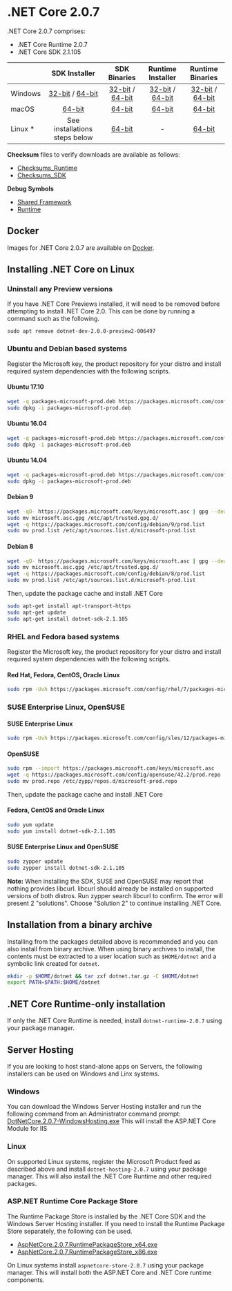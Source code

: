 # .NET Core 2.0.7

.NET Core 2.0.7 comprises:

* .NET Core Runtime 2.0.7
* .NET Core SDK 2.1.105

|         | SDK Installer                                         | SDK Binaries                                                         | Runtime Installer                                                  | Runtime Binaries                                                   |
| ------- | :---------------------------------------------------: | :-------------------------------------------------------------------:| :----------------------------------------------------------------: | :----------------------------------------------------------------: |
| Windows | [32-bit](https://download.microsoft.com/download/2/E/C/2EC018A0-A0FC-40A2-849D-AA692F68349E/dotnet-sdk-2.1.105-win-x86.exe) / [64-bit](https://download.microsoft.com/download/2/E/C/2EC018A0-A0FC-40A2-849D-AA692F68349E/dotnet-sdk-2.1.105-win-x64.exe)  | [32-bit](https://download.microsoft.com/download/2/E/C/2EC018A0-A0FC-40A2-849D-AA692F68349E/dotnet-sdk-2.1.105-win-x86.zip) / [64-bit](https://download.microsoft.com/download/2/E/C/2EC018A0-A0FC-40A2-849D-AA692F68349E/dotnet-sdk-2.1.105-win-x64.zip) | [32-bit](https://download.microsoft.com/download/A/9/F/A9F8872C-48B2-41DB-8AAD-D5908D988592/dotnet-runtime-2.0.7-win-x86.exe) / [64-bit](https://download.microsoft.com/download/A/9/F/A9F8872C-48B2-41DB-8AAD-D5908D988592/dotnet-runtime-2.0.7-win-x64.exe) | [32-bit](https://download.microsoft.com/download/A/9/F/A9F8872C-48B2-41DB-8AAD-D5908D988592/dotnet-runtime-2.0.7-win-x86.zip) / [64-bit](https://download.microsoft.com/download/A/9/F/A9F8872C-48B2-41DB-8AAD-D5908D988592/dotnet-runtime-2.0.7-win-x64.zip) |
| macOS   | [64-bit](https://download.microsoft.com/download/2/E/C/2EC018A0-A0FC-40A2-849D-AA692F68349E/dotnet-sdk-2.1.105-osx-x64.pkg)  | [64-bit](https://download.microsoft.com/download/2/E/C/2EC018A0-A0FC-40A2-849D-AA692F68349E/dotnet-sdk-2.1.105-osx-x64.tar.gz)| [64-bit](https://download.microsoft.com/download/A/9/F/A9F8872C-48B2-41DB-8AAD-D5908D988592/dotnet-runtime-2.0.7-osx-x64.pkg)      | [64-bit](https://download.microsoft.com/download/A/9/F/A9F8872C-48B2-41DB-8AAD-D5908D988592/dotnet-runtime-2.0.7-osx-x64.tar.gz)   |
| Linux * | See installations steps below                         | [64-bit](https://download.microsoft.com/download/2/E/C/2EC018A0-A0FC-40A2-849D-AA692F68349E/dotnet-sdk-2.1.105-linux-x64.tar.gz)     | -                                                                  | [64-bit](https://download.microsoft.com/download/A/9/F/A9F8872C-48B2-41DB-8AAD-D5908D988592/dotnet-runtime-2.0.7-linux-x64.tar.gz) |

**Checksum** files to verify downloads are available as follows:
* [Checksums_Runtime](https://dotnetcli.blob.core.windows.net/dotnet/checksums/2.0.7-runtime-sha.txt)
* [Checksums_SDK](https://dotnetcli.blob.core.windows.net/dotnet/checksums/2.1.105-SDK-sha.txt)

**Debug Symbols**
* [Shared Framework](https://download.microsoft.com/download/A/9/F/A9F8872C-48B2-41DB-8AAD-D5908D988592/corefx-2.0.7-symbols.zip)
* [Runtime](https://download.microsoft.com/download/A/9/F/A9F8872C-48B2-41DB-8AAD-D5908D988592/coreclr-2.0.7-symbols.zip)

## Docker

Images for .NET Core 2.0.7 are available on [Docker](https://hub.docker.com/r/microsoft/dotnet/).
## Installing .NET Core on Linux

### Uninstall any Preview versions

If you have .NET Core Previews installed, it will need to be removed before attempting to install .NET Core 2.0. This can be done by running a command such as the following.

`sudo apt remove dotnet-dev-2.0.0-preview2-006497`

### Ubuntu and Debian based systems

Register the Microsoft key, the product repository for your distro and install required system dependencies with the following scripts.

#### Ubuntu 17.10

```bash
wget -q packages-microsoft-prod.deb https://packages.microsoft.com/config/ubuntu/17.10/packages-microsoft-prod.deb
sudo dpkg -i packages-microsoft-prod.deb
```

#### Ubuntu 16.04

```bash
wget -q packages-microsoft-prod.deb https://packages.microsoft.com/config/ubuntu/16.04/packages-microsoft-prod.deb
sudo dpkg -i packages-microsoft-prod.deb
```

#### Ubuntu 14.04

```bash
wget -q packages-microsoft-prod.deb https://packages.microsoft.com/config/ubuntu/14.04/packages-microsoft-prod.deb
sudo dpkg -i packages-microsoft-prod.deb
```

#### Debian 9

```bash
wget -qO- https://packages.microsoft.com/keys/microsoft.asc | gpg --dearmor > microsoft.asc.gpg
sudo mv microsoft.asc.gpg /etc/apt/trusted.gpg.d/
wget -q https://packages.microsoft.com/config/debian/9/prod.list
sudo mv prod.list /etc/apt/sources.list.d/microsoft-prod.list
```

#### Debian 8

```bash
wget -qO- https://packages.microsoft.com/keys/microsoft.asc | gpg --dearmor > microsoft.asc.gpg
sudo mv microsoft.asc.gpg /etc/apt/trusted.gpg.d/
wget -q https://packages.microsoft.com/config/debian/8/prod.list
sudo mv prod.list /etc/apt/sources.list.d/microsoft-prod.list
 ```

Then, update the package cache and install .NET Core

```bash
sudo apt-get install apt-transport-https
sudo apt-get update
sudo apt-get install dotnet-sdk-2.1.105
```

### RHEL and Fedora based systems

Register the Microsoft key, the product repository for your distro and install required system dependencies with the following scripts.

#### Red Hat, Fedora, CentOS, Oracle Linux

```bash
sudo rpm -Uvh https://packages.microsoft.com/config/rhel/7/packages-microsoft-prod.rpm
```

### SUSE Enterprise Linux, OpenSUSE

#### SUSE Enterprise Linux

```bash
sudo rpm -Uvh https://packages.microsoft.com/config/sles/12/packages-microsoft-prod.rpm
```

#### OpenSUSE

```bash
sudo rpm --import https://packages.microsoft.com/keys/microsoft.asc
wget -q https://packages.microsoft.com/config/opensuse/42.2/prod.repo
sudo mv prod.repo /etc/zypp/repos.d/microsoft-prod.repo
```

Then, update the package cache and install .NET Core

#### Fedora, CentOS and Oracle Linux

```bash
sudo yum update
sudo yum install dotnet-sdk-2.1.105
```

#### SUSE Enterprise Linux and OpenSUSE

```bash
sudo zypper update
sudo zypper install dotnet-sdk-2.1.105
```

**Note:** When installing the SDK, SUSE and OpenSUSE may report that nothing provides libcurl. libcurl should already be installed on supported versions of both distros. Run zypper search libcurl to confirm. The error will present 2 "solutions". Choose "Solution 2" to continue installing .NET Core.

## Installation from a binary archive

Installing from the packages detailed above is recommended and you can also install from binary archive. When using binary archives to install, the contents must be extracted to a user location such as `$HOME/dotnet` and a symbolic link created for `dotnet`.

```bash
mkdir -p $HOME/dotnet && tar zxf dotnet.tar.gz -C $HOME/dotnet
export PATH=$PATH:$HOME/dotnet
```

## .NET Core Runtime-only installation

If only the .NET Core Runtime is needed, install `dotnet-runtime-2.0.7` using your package manager.

## Server Hosting

If you are looking to host stand-alone apps on Servers, the following installers can be used on Windows and Linx systems.

### Windows

You can download the Windows Server Hosting installer and run the following command from an Administrator command prompt:
[DotNetCore.2.0.7-WindowsHosting.exe](https://download.microsoft.com/download/A/9/F/A9F8872C-48B2-41DB-8AAD-D5908D988592/DotNetCore.2.0.7-WindowsHosting.exe)
This will install the ASP.NET Core Module for IIS

### Linux

On supported Linux systems, register the Microsoft Product feed as described above and install `dotnet-hosting-2.0.7` using your package manager.
This will also install the .NET Core Runtime and other required packages.

### ASP.NET Runtime Core Package Store

The Runtime Package Store is installed by the .NET Core SDK and the Windows Server Hosting installer. If you need to install the Runtime Package Store separately, the following can be used.

* [AspNetCore.2.0.7.RuntimePackageStore_x64.exe](https://download.microsoft.com/download/A/9/F/A9F8872C-48B2-41DB-8AAD-D5908D988592/AspNetCore.2.0.7.RuntimePackageStore_x64.exe)
* [AspNetCore.2.0.7.RuntimePackageStore_x86.exe](https://download.microsoft.com/download/A/9/F/A9F8872C-48B2-41DB-8AAD-D5908D988592/AspNetCore.2.0.7.RuntimePackageStore_x86.exe)

On Linux systems install `aspnetcore-store-2.0.7` using your package manager. This will install both the ASP.NET Core and .NET Core runtime components.
